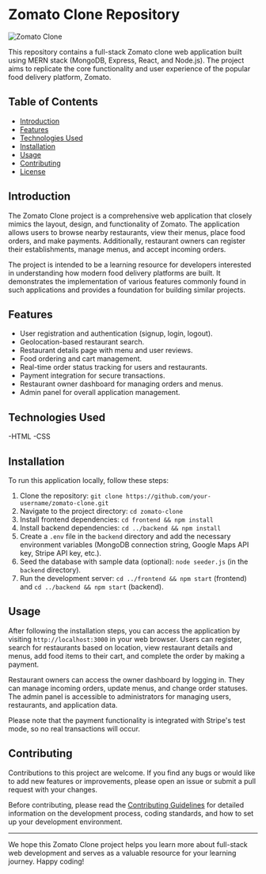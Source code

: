 # Zomato Clone Repository

![Zomato Clone](zomato-clone.png)

This repository contains a full-stack Zomato clone web application built using MERN stack (MongoDB, Express, React, and Node.js). The project aims to replicate the core functionality and user experience of the popular food delivery platform, Zomato.

## Table of Contents

- [Introduction](#introduction)
- [Features](#features)
- [Technologies Used](#technologies-used)
- [Installation](#installation)
- [Usage](#usage)
- [Contributing](#contributing)
- [License](#license)

## Introduction

The Zomato Clone project is a comprehensive web application that closely mimics the layout, design, and functionality of Zomato. The application allows users to browse nearby restaurants, view their menus, place food orders, and make payments. Additionally, restaurant owners can register their establishments, manage menus, and accept incoming orders.

The project is intended to be a learning resource for developers interested in understanding how modern food delivery platforms are built. It demonstrates the implementation of various features commonly found in such applications and provides a foundation for building similar projects.

## Features

- User registration and authentication (signup, login, logout).
- Geolocation-based restaurant search.
- Restaurant details page with menu and user reviews.
- Food ordering and cart management.
- Real-time order status tracking for users and restaurants.
- Payment integration for secure transactions.
- Restaurant owner dashboard for managing orders and menus.
- Admin panel for overall application management.

## Technologies Used

-HTML
-CSS

## Installation

To run this application locally, follow these steps:

1. Clone the repository: `git clone https://github.com/your-username/zomato-clone.git`
2. Navigate to the project directory: `cd zomato-clone`
3. Install frontend dependencies: `cd frontend && npm install`
4. Install backend dependencies: `cd ../backend && npm install`
5. Create a `.env` file in the `backend` directory and add the necessary environment variables (MongoDB connection string, Google Maps API key, Stripe API key, etc.).
6. Seed the database with sample data (optional): `node seeder.js` (in the `backend` directory).
7. Run the development server: `cd ../frontend && npm start` (frontend) and `cd ../backend && npm start` (backend).

## Usage

After following the installation steps, you can access the application by visiting `http://localhost:3000` in your web browser. Users can register, search for restaurants based on location, view restaurant details and menus, add food items to their cart, and complete the order by making a payment.

Restaurant owners can access the owner dashboard by logging in. They can manage incoming orders, update menus, and change order statuses. The admin panel is accessible to administrators for managing users, restaurants, and application data.

Please note that the payment functionality is integrated with Stripe's test mode, so no real transactions will occur.

## Contributing

Contributions to this project are welcome. If you find any bugs or would like to add new features or improvements, please open an issue or submit a pull request with your changes.

Before contributing, please read the [Contributing Guidelines](CONTRIBUTING.md) for detailed information on the development process, coding standards, and how to set up your development environment.




---

We hope this Zomato Clone project helps you learn more about full-stack web development and serves as a valuable resource for your learning journey. Happy coding!
